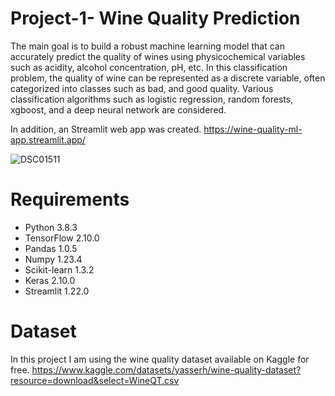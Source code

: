 # Project-1- Wine Quality Prediction
 
The main goal is to build a robust machine learning model that can accurately predict the quality of wines using physicochemical variables such as acidity, alcohol concentration, pH, etc. In this classification problem, the quality of wine can be represented as a discrete variable, often categorized into classes such as bad, and good quality. Various classification algorithms such as logistic regression, random forests, xgboost, and a deep neural network are considered.

In addition, an Streamlit web app was created.
https://wine-quality-ml-app.streamlit.app/

![DSC01511](https://github.com/DrAdrianDC/Portfolio-for-Data-Science/assets/157868503/494fb084-796c-430b-9610-8c4d0da7632c)


# Requirements

* Python 3.8.3
* TensorFlow  2.10.0
* Pandas 1.0.5
* Numpy  1.23.4
* Scikit-learn 1.3.2
* Keras  2.10.0
* Streamlit 1.22.0

# Dataset

In this project I am using the wine quality dataset available on Kaggle for free.
https://www.kaggle.com/datasets/yasserh/wine-quality-dataset?resource=download&select=WineQT.csv
